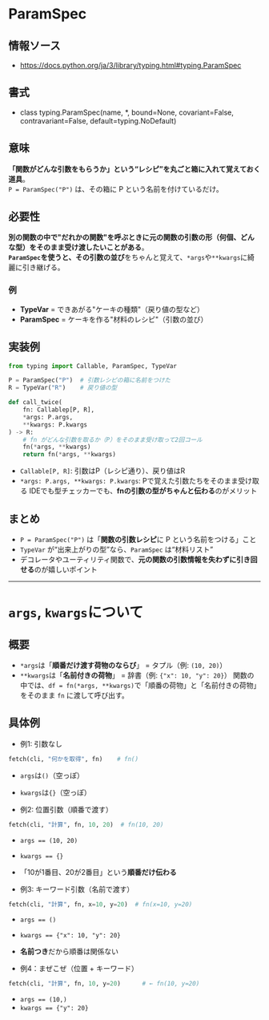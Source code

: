 # ParamSpec
## 情報ソース
- https://docs.python.org/ja/3/library/typing.html#typing.ParamSpec

## 書式
- class typing.ParamSpec(name, *, bound=None, covariant=False, contravariant=False, default=typing.NoDefault)

## 意味
**「関数がどんな引数をもらうか」という“レシピ”を丸ごと箱に入れて覚えておく道具**。  
`P = ParamSpec("P")` は、その箱に P という名前を付けているだけ。

## 必要性
**別の関数の中で"だれかの関数"を呼ぶときに元の関数の引数の形（何個、どんな型）をそのまま受け渡したいことがある**。  
**`ParamSpec`を使うと、その引数の並び**をちゃんと覚えて、`*args`や`**kwargs`に綺麗に引き継げる。  

### 例
- **TypeVar** = できあがる"ケーキの種類"（戻り値の型など）
- **ParamSpec** = ケーキを作る"材料のレシピ"（引数の並び）

## 実装例
```python
from typing import Callable, ParamSpec, TypeVar

P = ParamSpec("P")  # 引数レシピの箱に名前をつけた
R = TypeVar("R")    # 戻り値の型

def call_twice(
    fn: Callablep[P, R],
    *args: P.args,
    **kwargs: P.kwargs
) -> R:
    # fn がどんな引数を取るか（P）をそのまま受け取って2回コール
    fn(*args, **kwargs)
    return fn(*args, **kwargs)
```
- `Callable[P, R]`: 引数はP（レシピ通り）、戻り値はR
- `*args: P.args, **kwargs: P.kwargs`: Pで覚えた引数たちをそのまま受け取る
IDEでも型チェッカーでも、**fnの引数の型がちゃんと伝わる**のがメリット

## まとめ
- `P = ParamSpec("P")` は「**関数の引数レシピ**に P という名前をつける」こと
- `TypeVar` が“出来上がりの型”なら、`ParamSpec` は“材料リスト”
- デコレータやユーティリティ関数で、**元の関数の引数情報を失わずに引き回せる**のが嬉しいポイント

---

# `args`, `kwargs`について
## 概要
- `*args`は「**順番だけ渡す荷物のならび**」 = タプル（例: `(10, 20)`）
- `**kwargs`は「**名前付きの荷物**」 = 辞書（例: `{"x": 10, "y": 20}`）
関数の中では、`df = fn(*args, **kwargs)`で「順番の荷物」と「名前付きの荷物」をそのまま `fn` に渡して呼び出す。  

## 具体例
- 例1: 引数なし
```python
fetch(cli, "何かを取得", fn)    # fn()
```
- `args`は`()`（空っぽ）
- `kwargs`は`{}`（空っぽ）

- 例2: 位置引数（順番で渡す）
```python
fetch(cli, "計算", fn, 10, 20)  # fn(10, 20)
```
- `args == (10, 20)`
- `kwargs == {}`
- 「10が1番目、20が2番目」という**順番だけ伝わる**

- 例3: キーワード引数（名前で渡す）
```python
fetch(cli, "計算", fn, x=10, y=20)  # fn(x=10, y=20)
```
- `args == ()`
- `kwargs == {"x": 10, "y": 20}`
- **名前つき**だから順番は関係ない

- 例4：まぜこぜ（位置 + キーワード）
```python
fetch(cli, "計算", fn, 10, y=20)      # ← fn(10, y=20)
```
- `args == (10,)`
- `kwargs == {"y": 20}`
